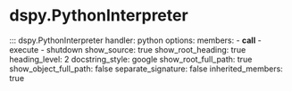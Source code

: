 # dspy.PythonInterpreter

<!-- START_API_REF -->
::: dspy.PythonInterpreter
    handler: python
    options:
        members:
            - __call__
            - execute
            - shutdown
        show_source: true
        show_root_heading: true
        heading_level: 2
        docstring_style: google
        show_root_full_path: true
        show_object_full_path: false
        separate_signature: false
        inherited_members: true
<!-- END_API_REF -->
